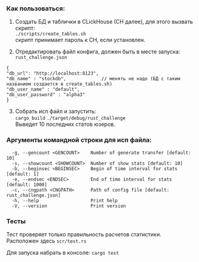 
### Как пользоваться:

1. Создать БД  и таблички в CLickHouse (CH далее), для этого вызвать скрипт:  
`./scripts/create_tables.sh`  
скрипт принимает пароль к CH, если установлен.

2. Отредактировать файл конфига, должен быть в месте запуска:  
`rust_challenge.json`
```
{
"db_url": "http://localhost:8123",
"db_name" : "stockdb",             // менять не надо (БД с таким названием создается в create_tables.sh) 
"db_user_name" : "default",
"db_user_password" : "alpha3"
}
```

3. Собрать исп файл и запустить:  
`cargo build`
`./target/debug/rust_challenge`  
Выведет 10 последних статов юзеров.

### Аргументы командной строки для исп файла:

```
  -g, --gencount <GENCOUNT>    Number of generate transfer [default: 10]
  -s, --showcount <SHOWCOUNT>  Number of show stats [default: 10]
  -b, --beginsec <BEGINSEC>    Begin of time interval for stats [default: 1]
  -e, --endsec <ENDSEC>        End of time interval for stats [default: 1000]
  -c, --cngpath <CNGPATH>      Path of config file [default: rust_challenge.json]
  -h, --help                   Print help
  -V, --version                Print version
```

### Тесты

Тест проверяет только правильность расчетов статистики.  
Расположен здесь `scr/test.rs`

Для запуска набрать в консоле:
`cargo test`





